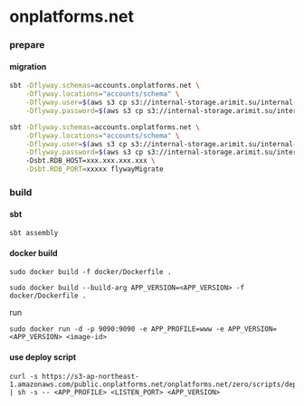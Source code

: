 onplatforms.net
==============

### prepare

#### migration

```bash
sbt -Dflyway.schemas=accounts.onplatforms.net \
    -Dflyway.locations="accounts/schema" \
    -Dflyway.user=$(aws s3 cp s3://internal-storage.arimit.su/internal-rdb/user.name - ) \
    -Dflyway.password=$(aws s3 cp s3://internal-storage.arimit.su/internal-rdb/user.pass - ) flywayMigrate
```

```bash
sbt -Dflyway.schemas=accounts.onplatforms.net \
    -Dflyway.locations="accounts/schema" \
    -Dflyway.user=$(aws s3 cp s3://internal-storage.arimit.su/internal-rdb/user.name - ) \
    -Dflyway.password=$(aws s3 cp s3://internal-storage.arimit.su/internal-rdb/user.pass - )
    -Dsbt.RDB_HOST=xxx.xxx.xxx.xxx \
    -Dsbt.RDB_PORT=xxxxx flywayMigrate
```

### build

#### sbt

```
sbt assembly
```

#### docker build
```
sudo docker build -f docker/Dockerfile .
```
```
sudo docker build --build-arg APP_VERSION=<APP_VERSION> -f docker/Dockerfile .
```
run
```
sudo docker run -d -p 9090:9090 -e APP_PROFILE=www -e APP_VERSION=<APP_VERSION> <image-id>
```

#### use deploy script
```
curl -s https://s3-ap-northeast-1.amazonaws.com/public.onplatforms.net/onplatforms.net/zero/scripts/deploy.sh | sh -s -- <APP_PROFILE> <LISTEN_PORT> <APP_VERSION>
```